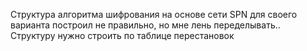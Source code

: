 Структура алгоритма шифрования на основе сети SPN для своего варианта построил не правильно, но мне лень переделывать..
Структуру нужно строить по таблице перестановок
